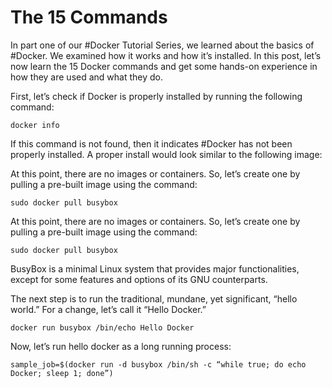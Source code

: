 # The 15 Commands

In part one of our #Docker Tutorial Series, we learned about the basics of #Docker. We examined how it works and how it’s installed. In this post, let’s now learn the 15 Docker commands and get some hands-on experience in how they are used and what they do.

First, let’s check if Docker is properly installed by running the following command:
```
docker info 
```
If this command is not found, then it indicates #Docker has not been properly installed. A proper install would look similar to the following image:

At this point, there are no images or containers. So, let’s create one by pulling a pre-built image using the command:
```
sudo docker pull busybox
```

At this point, there are no images or containers. So, let’s create one by pulling a pre-built image using the command:
```
sudo docker pull busybox
```

BusyBox is a minimal Linux system that provides major functionalities, except for some features and options of its GNU counterparts.

The next step is to run the traditional, mundane, yet significant, “hello world.” For a change, let’s call it “Hello Docker.”
```
docker run busybox /bin/echo Hello Docker
```

Now, let’s run hello docker as a long running process:
```
sample_job=$(docker run -d busybox /bin/sh -c “while true; do echo Docker; sleep 1; done”)
```